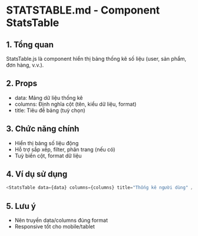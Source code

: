 # STATSTABLE.md - Component StatsTable

## 1. Tổng quan
StatsTable.js là component hiển thị bảng thống kê số liệu (user, sản phẩm, đơn hàng, v.v.).

## 2. Props
- data: Mảng dữ liệu thống kê
- columns: Định nghĩa cột (tên, kiểu dữ liệu, format)
- title: Tiêu đề bảng (tuỳ chọn)

## 3. Chức năng chính
- Hiển thị bảng số liệu động
- Hỗ trợ sắp xếp, filter, phân trang (nếu có)
- Tuỳ biến cột, format dữ liệu

## 4. Ví dụ sử dụng
```js
<StatsTable data={data} columns={columns} title="Thống kê người dùng" />
```

## 5. Lưu ý
- Nên truyền data/columns đúng format
- Responsive tốt cho mobile/tablet